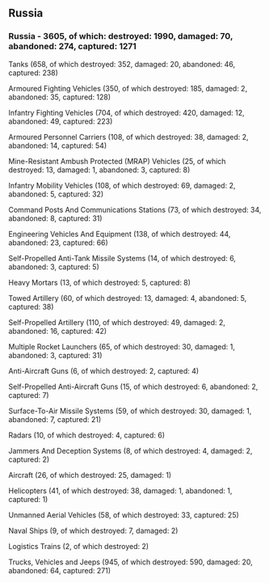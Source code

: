 
 
 ## Russia
 
 ### Russia - 3605, of which: destroyed: 1990, damaged: 70, abandoned: 274, captured: 1271

 

 

 Tanks (658, of which destroyed: 352, damaged: 20, abandoned: 46, captured: 238)

 Armoured Fighting Vehicles (350, of which destroyed: 185, damaged: 2, abandoned: 35, captured: 128)

 Infantry Fighting Vehicles (704, of which destroyed: 420, damaged: 12, abandoned: 49, captured: 223)

 Armoured Personnel Carriers (108, of which destroyed: 38, damaged: 2, abandoned: 14, captured: 54)

 Mine-Resistant Ambush Protected (MRAP) Vehicles (25, of which destroyed: 13, damaged: 1, abandoned: 3, captured: 8)

 Infantry Mobility Vehicles (108, of which destroyed: 69, damaged: 2, abandoned: 5, captured: 32)

 Command Posts And Communications Stations (73, of which destroyed: 34, abandoned: 8, captured: 31)

 Engineering Vehicles And Equipment (138, of which destroyed: 44, abandoned: 23, captured: 66)

 Self-Propelled Anti-Tank Missile Systems (14, of which destroyed: 6, abandoned: 3, captured: 5)

 Heavy Mortars (13, of which destroyed: 5, captured: 8)

 Towed Artillery (60, of which destroyed: 13, damaged: 4, abandoned: 5, captured: 38)

 Self-Propelled Artillery (110, of which destroyed: 49, damaged: 2, abandoned: 16, captured: 42)

 Multiple Rocket Launchers (65, of which destroyed: 30, damaged: 1, abandoned: 3, captured: 31)

 Anti-Aircraft Guns (6, of which destroyed: 2, captured: 4)

 Self-Propelled Anti-Aircraft Guns (15, of which destroyed: 6, abandoned: 2, captured: 7)

 Surface-To-Air Missile Systems (59, of which destroyed: 30, damaged: 1, abandoned: 7, captured: 21)

 Radars (10, of which destroyed: 4, captured: 6)

 Jammers And Deception Systems (8, of which destroyed: 4, damaged: 2, captured: 2)

 Aircraft (26, of which destroyed: 25, damaged: 1)

 Helicopters (41, of which destroyed: 38, damaged: 1, abandoned: 1, captured: 1)

 Unmanned Aerial Vehicles (58, of which destroyed: 33, captured: 25)

 Naval Ships (9, of which destroyed: 7, damaged: 2)

 Logistics Trains (2, of which destroyed: 2)

 Trucks, Vehicles and Jeeps (945, of which destroyed: 590, damaged: 20, abandoned: 64, captured: 271)

